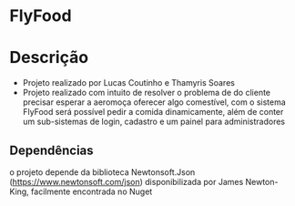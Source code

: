 # FlyFood

# Descrição
 - Projeto realizado por Lucas Coutinho e Thamyris Soares
 - Projeto realizado com intuito de resolver o problema de do cliente precisar esperar a aeromoça oferecer algo comestível, com o sistema FlyFood será possível pedir a comida dinamicamente, além de conter um sub-sistemas de login, cadastro e um painel para administradores


## Dependências
o projeto depende da biblioteca Newtonsoft.Json (https://www.newtonsoft.com/json) disponibilizada por James Newton-King, facilmente encontrada no Nuget

